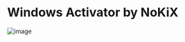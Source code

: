 # Windows Activator by NoKiX

![image](https://user-images.githubusercontent.com/112887401/189385684-9121fb05-923b-4136-bddc-f73a3df07552.png)
